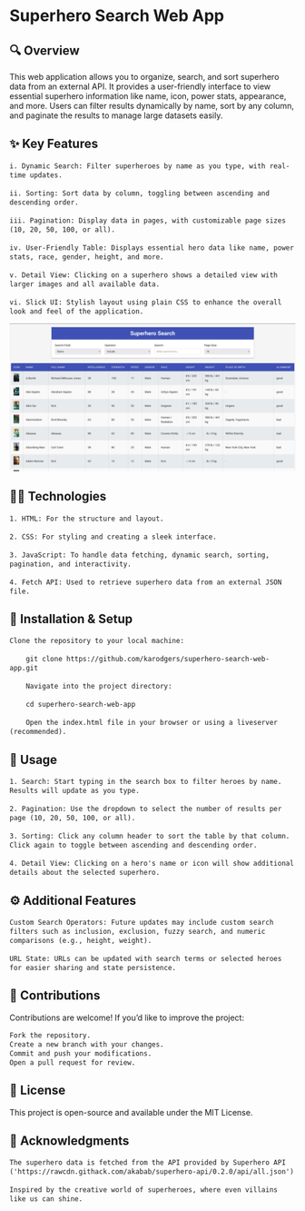 # Superhero Search Web App

## 🔍 Overview

This web application allows you to organize, search, and sort superhero data from an external API. It provides a user-friendly interface to view essential superhero information like name, icon, power stats, appearance, and more. Users can filter results dynamically by name, sort by any column, and paginate the results to manage large datasets easily.

## ✨ Key Features

    i. Dynamic Search: Filter superheroes by name as you type, with real-time updates.

    ii. Sorting: Sort data by column, toggling between ascending and descending order.

    iii. Pagination: Display data in pages, with customizable page sizes (10, 20, 50, 100, or all).

    iv. User-Friendly Table: Displays essential hero data like name, power stats, race, gender, height, and more.

    v. Detail View: Clicking on a superhero shows a detailed view with larger images and all available data.

    vi. Slick UI: Stylish layout using plain CSS to enhance the overall look and feel of the application.

![Superhero Logo](screenshot/superheroWeb.png)


## 🧑‍💻 Technologies

    1. HTML: For the structure and layout.

    2. CSS: For styling and creating a sleek interface.
    
    3. JavaScript: To handle data fetching, dynamic search, sorting, pagination, and interactivity.
    
    4. Fetch API: Used to retrieve superhero data from an external JSON file.

## 🚀 Installation & Setup

    Clone the repository to your local machine:

        git clone https://github.com/karodgers/superhero-search-web-app.git

        Navigate into the project directory:

        cd superhero-search-web-app

        Open the index.html file in your browser or using a liveserver (recommended).

## 🔧 Usage

    1. Search: Start typing in the search box to filter heroes by name. Results will update as you type.

    2. Pagination: Use the dropdown to select the number of results per page (10, 20, 50, 100, or all).

    3. Sorting: Click any column header to sort the table by that column. Click again to toggle between ascending and descending order.

    4. Detail View: Clicking on a hero's name or icon will show additional details about the selected superhero.

## ⚙️ Additional Features

    Custom Search Operators: Future updates may include custom search filters such as inclusion, exclusion, fuzzy search, and numeric comparisons (e.g., height, weight).

    URL State: URLs can be updated with search terms or selected heroes for easier sharing and state persistence.

## 🤝 Contributions

Contributions are welcome! If you’d like to improve the project:

    Fork the repository.
    Create a new branch with your changes.
    Commit and push your modifications.
    Open a pull request for review.

## 📝 License

This project is open-source and available under the MIT License.

## 🎉 Acknowledgments

    The superhero data is fetched from the API provided by Superhero API ('https://rawcdn.githack.com/akabab/superhero-api/0.2.0/api/all.json')

    Inspired by the creative world of superheroes, where even villains like us can shine.